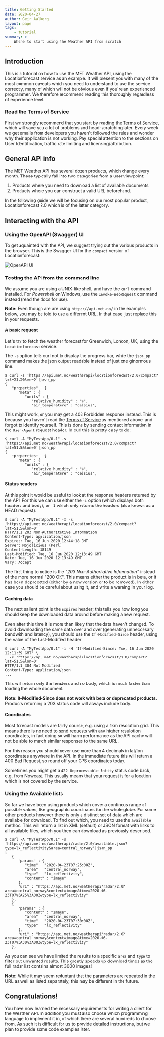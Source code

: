 ```yaml
---
title: Getting Started
date: 2020-04-27
author: Geir Aalberg
layout: page
tags:
    - tutorial
summary: >
    Where to start using the Weather API from scratch
---
```


## Introduction

This is a tutorial on how to use the MET Weather API, using the Locationforecast service as an example. It will present you with many of the most common caveats which you need to understand to use the service correctly, many of which will not be obvious even if you're an experienced programmer. We therefore recommend reading this thoroughly regardless of experience level.

### Read the Terms of Service

First we strongly recommend that you start by reading the [Terms of Service](./TermsOfService),
which will save you a lot of problems and head-scratching later. Every week we get emails
from developers you haven't followed the rules and wonder why their application is not working.
Pay special attention to the sections on User Identification, traffic rate limiting and licensing/attribution.

## General API info

The MET Weather API has several dozen products, which change every month. These typically fall
into two categories from a user viewpoint:

1. Products where you need to download a list of available documents
2. Products where you can construct a valid URL beforehand.

In the following guide we will be focusing on our most popular product, Locationforecast 2.0
which is of the latter category.

## Interacting with the API

### Using the OpenAPI (Swagger) UI

To get aquainted with the API, we suggest trying out the various products in the browser. This is the Swagger UI for the `compact` version of Locationforecast:


![OpenAPI UI](./assets/swagger.png)


### Testing the API from the command line

We assume you are using a UNIX-like shell, and have the `curl` command installed.
For *Powershell* on Windows, use the `Invoke-WebRequest` command instead (read the
docs for use).

**Note:** Even though are are using `https://api.met.no/` in the examples below, you may be told to use a different URL. In that case, just replace this in your requests.

#### A basic request

Let's try to fetch the weather forecast for Greenwich, London, UK, using the `Locationforecast` service.

The `-s` option tells curl not to display the progress bar, while the `json_pp` command
makes the json output readable instead of just one ginormous line.

    $ curl -s 'https://api.met.no/weatherapi/locationforecast/2.0/compact?lat=51.5&lon=0'|json_pp
    {
       "properties" : {
          "meta" : {
             "units" : {
                "relative_humidity" : "%",
                "air_temperature" : "celsius",

This might work, or you may get a 403 Forbidden response instead. This is
because you haven't read the
[Terms of Service](./TermsOfService) as mentioned above, and forgot to identify
yourself. This is done by sending contact information in the `User-Agent`
request header. In curl this is pretty easy to do:

    $ curl -A "MyTestApp/0.1" -s 'https://api.met.no/weatherapi/locationforecast/2.0/compact?lat=51.5&lon=0'|json_pp
    {
       "properties" : {
          "meta" : {
             "units" : {
                "relative_humidity" : "%",
                "air_temperature" : "celsius",

#### Status headers

At this point it would be useful to look at the response headers returned by the API. For this we
can use either the `-i` option (which displays both headers and body), or `-I` which only returns
the headers (also known as a HEAD request).

    $ curl -A "MyTestApp/0.1" -I -s 'https://api.met.no/weatherapi/locationforecast/2.0/compact?lat=51.5&lon=0'
    HTTP/1.1 203 Non-Authoritative Information
    Content-Type: application/json
    Expires: Tue, 16 Jun 2020 12:44:18 GMT
    Server: Mojolicious (Perl)
    Content-Length: 38149
    Last-Modified: Tue, 16 Jun 2020 12:13:49 GMT
    Date: Tue, 16 Jun 2020 12:13:49 GMT
    Vary: Accept

The first thing to notice is the *"203 Non-Authoritative Information"* instead of the more normal "200 OK".
This means either the product is in beta, or it has been deprecated (either by a new version or to be removed).
In either case you should be careful about using it, and write a warning in your log.

#### Caching data

The next salient point is the `Expires` header; this tells you how long you should keep the downloaded
data around before making a new request.

Even after this time it is more than likely that the data haven't changed. To avoid downloading
the same data over and over (generating unneccesary bandwith and latency), you should use
the `If-Modified-Since` header, using the value of the Last-Modified header

    $ curl -A "MyTestApp/0.1" -i -H 'If-Modified-Since: Tue, 16 Jun 2020 12:11:59 GMT' \
      -s 'https://api.met.no/weatherapi/locationforecast/2.0/compact?lat=51.5&lon=0'
    HTTP/1.1 304 Not Modified
    Content-Type: application/json
    ...

This will return only the headers and no body, which is much faster than loading the whole document.

**Note: If-Modified-Since does not work with beta or deprecated products.** Products returning a 203 status code will always include body.


#### Coordinates

Most forecast models are fairly course, e.g. using a 1km resolution grid.
This means there is no need to send requests with any higher resulotion coordinates,
in fact doing so will harm performance as the API cache will not be able to match
similar responses to the same URL.

For this reason you should never use more than 4 decimals in lat/lon coordinates anywhere
in the API. In the immediate future this will return a 400 Bad Request, so round off your
GPS coordinates today.

Sometimes you might get a `422 Unprocessable Entity` status code back, e.g. from Nowcast. This usually means that your request is for a location which is not covered by the service.

### Using the Available lists

So far we have been using products which cover a continous range of possible values, like geographic coordinates for the whole globe. For some other products however there is only a distinct set of data which are available for download. To find out which, you need to use the `available`  method. This will return a list in XML (default) or JSON format with links to all available files, which you then can download as previously described.

```
$ curl -A "MyTestApp/0.1" -s 'https://api.met.no/weatherapi/radar/2.0/available.json?type=lx_reflectivity&area=central_norway'|json_pp
[
   {
      "params" : {
         "time" : "2020-06-23T07:25:00Z",
         "area" : "central_norway",
         "type" : "lx_reflectivity",
         "content" : "image"
      },
      "uri" : "https://api.met.no/weatherapi/radar/2.0?area=central_norway&content=image&time=2020-06-23T07%3A25%3A00Z&type=lx_reflectivity"
   },
   {
      "params" : {
         "content" : "image",
         "area" : "central_norway",
         "time" : "2020-06-23T07:30:00Z",
         "type" : "lx_reflectivity"
      },
      "uri" : "https://api.met.no/weatherapi/radar/2.0?area=central_norway&content=image&time=2020-06-23T07%3A30%3A00Z&type=lx_reflectivity"
   },
```

As you can see we have limited the results to a specific `area` and `type` to filter out unwanted results. This greatly speeds up download times as the full radar list contains almost 3000 images!

**Note:** While it may seem reduntant that the parameters are repeated in the URL as well as listed separately, this may be different in the future.

## Congratulations!

You have now learned the necessary requirements for writing a client for the Weather API. In addition you must also choose which programming language to implement it in, of which there are several hundreds to choose from. As such it is difficult for us to provide detailed instructions, but we plan to provide some code examples later.